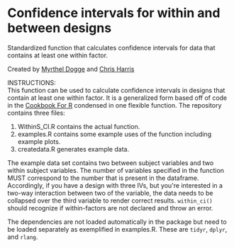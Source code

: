 # Confidence intervals for within and between designs
Standardized function that calculates confidence intervals for data that contains at least one within factor.

Created by [Myrthel Dogge](mailto:m.dogge@uu.nl) and [Chris Harris](mailto:c.a.harris@uu.nl)


INSTRUCTIONS:  
This function can be used to calculate confidence intervals in designs that contain at least one within factor. It is a generalized form based off of code in the [Cookbook For R](http://www.cookbook-r.com/Graphs/Plotting_means_and_error_bars_(ggplot2)/) condensed in one flexible function. The repository contains three files:  

1. WithinS_CI.R contains the actual function.
2. examples.R contains some example uses of the function including example plots.
3. createdata.R generates example data.
  
The example data set contains two between subject variables and two within subject variables. The number of variables specified in the function MUST correspond to the number that is present in the dataframe. Accordingly, if you have a design with three IVs, but you're interested in a two-way interaction between two of the variable, the data needs to be collapsed over the third variable to render correct results. `within_ci()` should recognize if within-factors are not declared and throw an error.  

The dependencies are not loaded automatically in the package but need to be loaded separately as exemplified in examples.R. These are `tidyr`, `dplyr`, and `rlang`. 
